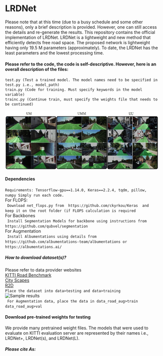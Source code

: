 # LRDNet
Please note that at this time (due to a busy schedule and some other reasons), only a brief description is provided. However, one can still access the details and re-generate the results.
This repository contains the official implementation of LRDNet. LRDNet is a lightweight and new method that efficiently detects free road space. The proposed network is lightweight having only 19.5 M parameters (approximately). To date, the LRDNet has the least parameters and the lowest processing time.
#### Please refer to the code, the code is self-descriptive. However, here is an overall description of the files:
```
test.py (Test a trained model. The model names need to be specified in test.py i.e., model_path)
train.py (Code for training. Must specify keywords in the model variable)
trainc.py (Continue train, must specify the weights file that needs to be continued)
```

![Sample results](https://github.com/abdkhanstd/LRDNet/blob/master/images/qres.jpg)

#### Dependencies  
  ```Requirements: Tensorflow-gpu==1.14.0, Keras==2.2.4, tqdm, pillow, numpy Simply run each code.```  
For FLOPS:  
  ``` Download net_flops.py from  https://github.com/ckyrkou/Keras  and keep it on the root folder (if FLOPS calculation is required```  
For Backbones  
  ``` Install Segmentation Models for backbone using instructions from https://github.com/qubvel/segmentation```  
For Augmentation  
  ``` Install Albumentations using details from https://github.com/albumentations-team/albumentations or https://albumentations.ai/```  

##### How to download dataset(s)?  
Please refer to data provider websites  
[KITTI Road Benchmark]( http://www.cvlibs.net/)  
[City Scapes]( https://www.cityscapes-dataset.com/)  
[R2D]( https://sites.google.com/view/sne-roadseg/dataset)  
```Place the dataset into data>testing and data>training  ```  
![Sample results](https://github.com/abdkhanstd/LRDNet/blob/master/images/folder.png)  
``` For Augmentation data, place the data in data_road_aug>train data_road_aug>val```  





#### Download pre-trained weights for testing 
We provide many pretrained weight files. The models that were used to evaluate on KITTI evaluation server are represented by their names i.e., LRDNet+, LRDNet(s), and LRDNet(L).

##### Please cite As:



